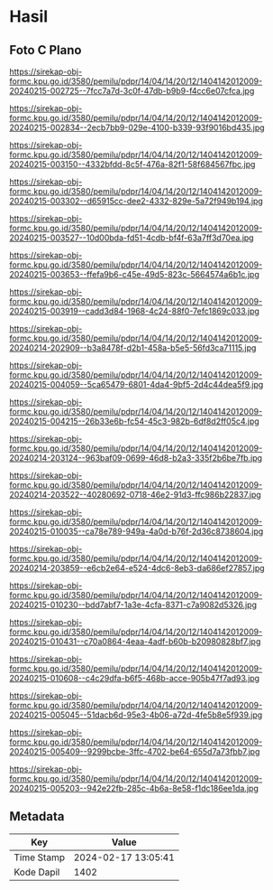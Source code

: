 # Hasil

## Foto C Plano

https://sirekap-obj-formc.kpu.go.id/3580/pemilu/pdpr/14/04/14/20/12/1404142012009-20240215-002725--7fcc7a7d-3c0f-47db-b9b9-f4cc6e07cfca.jpg

https://sirekap-obj-formc.kpu.go.id/3580/pemilu/pdpr/14/04/14/20/12/1404142012009-20240215-002834--2ecb7bb9-029e-4100-b339-93f9016bd435.jpg

https://sirekap-obj-formc.kpu.go.id/3580/pemilu/pdpr/14/04/14/20/12/1404142012009-20240215-003150--4332bfdd-8c5f-476a-82f1-58f684567fbc.jpg

https://sirekap-obj-formc.kpu.go.id/3580/pemilu/pdpr/14/04/14/20/12/1404142012009-20240215-003302--d65915cc-dee2-4332-829e-5a72f949b194.jpg

https://sirekap-obj-formc.kpu.go.id/3580/pemilu/pdpr/14/04/14/20/12/1404142012009-20240215-003527--10d00bda-fd51-4cdb-bf4f-63a7ff3d70ea.jpg

https://sirekap-obj-formc.kpu.go.id/3580/pemilu/pdpr/14/04/14/20/12/1404142012009-20240215-003653--ffefa9b6-c45e-49d5-823c-5664574a6b1c.jpg

https://sirekap-obj-formc.kpu.go.id/3580/pemilu/pdpr/14/04/14/20/12/1404142012009-20240215-003919--cadd3d84-1968-4c24-88f0-7efc1869c033.jpg

https://sirekap-obj-formc.kpu.go.id/3580/pemilu/pdpr/14/04/14/20/12/1404142012009-20240214-202909--b3a8478f-d2b1-458a-b5e5-56fd3ca71115.jpg

https://sirekap-obj-formc.kpu.go.id/3580/pemilu/pdpr/14/04/14/20/12/1404142012009-20240215-004059--5ca65479-6801-4da4-9bf5-2d4c44dea5f9.jpg

https://sirekap-obj-formc.kpu.go.id/3580/pemilu/pdpr/14/04/14/20/12/1404142012009-20240215-004215--26b33e6b-fc54-45c3-982b-6df8d2ff05c4.jpg

https://sirekap-obj-formc.kpu.go.id/3580/pemilu/pdpr/14/04/14/20/12/1404142012009-20240214-203124--963baf09-0699-46d8-b2a3-335f2b6be7fb.jpg

https://sirekap-obj-formc.kpu.go.id/3580/pemilu/pdpr/14/04/14/20/12/1404142012009-20240214-203522--40280692-0718-46e2-91d3-ffc986b22837.jpg

https://sirekap-obj-formc.kpu.go.id/3580/pemilu/pdpr/14/04/14/20/12/1404142012009-20240215-010035--ca78e789-949a-4a0d-b76f-2d36c8738604.jpg

https://sirekap-obj-formc.kpu.go.id/3580/pemilu/pdpr/14/04/14/20/12/1404142012009-20240214-203859--e6cb2e64-e524-4dc6-8eb3-da686ef27857.jpg

https://sirekap-obj-formc.kpu.go.id/3580/pemilu/pdpr/14/04/14/20/12/1404142012009-20240215-010230--bdd7abf7-1a3e-4cfa-8371-c7a9082d5326.jpg

https://sirekap-obj-formc.kpu.go.id/3580/pemilu/pdpr/14/04/14/20/12/1404142012009-20240215-010431--c70a0864-4eaa-4adf-b60b-b20980828bf7.jpg

https://sirekap-obj-formc.kpu.go.id/3580/pemilu/pdpr/14/04/14/20/12/1404142012009-20240215-010608--c4c29dfa-b6f5-468b-acce-905b47f7ad93.jpg

https://sirekap-obj-formc.kpu.go.id/3580/pemilu/pdpr/14/04/14/20/12/1404142012009-20240215-005045--51dacb6d-95e3-4b06-a72d-4fe5b8e5f939.jpg

https://sirekap-obj-formc.kpu.go.id/3580/pemilu/pdpr/14/04/14/20/12/1404142012009-20240215-005409--9299bcbe-3ffc-4702-be64-655d7a73fbb7.jpg

https://sirekap-obj-formc.kpu.go.id/3580/pemilu/pdpr/14/04/14/20/12/1404142012009-20240215-005203--942e22fb-285c-4b6a-8e58-f1dc186ee1da.jpg


## Metadata

| Key        | Value               |
| ---------- | ------------------- |
| Time Stamp | 2024-02-17 13:05:41 |
| Kode Dapil | 1402                |



